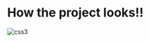 # How the project looks!!
<img src="https://github.com/AaryanShaikh/lab-react-pronutrition/blob/main/pronutrition/output3.gif" alt="css3"/>
